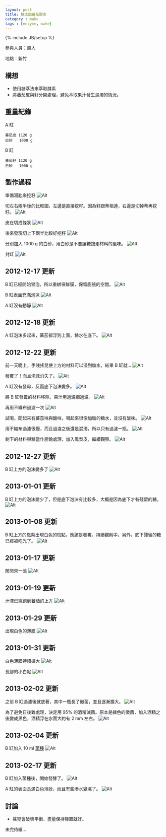 ```yaml
---
layout: post
title: 桃太郎蕃茄酵素
category : make
tags : [enzyme, make]
---
```

{% include JB/setup %}

參與人員：超人

地點：新竹

## 構想

* 使用糖萃法來萃取酵素
* 將蕃茄皮與籽分開處理，避免萃取果汁發生混濁的情況。

## 重量紀錄

A 缸

    蕃茄皮 1120 g
    白砂   1000 g

B 缸

    蕃茄籽 1120 g
    白砂   1000 g

## 製作過程

準備湯匙來挖籽
![Alt](/img/make/2012-12-16/IMG_20121216_214001.jpg)

切左右兩半後的比較圖，左邊是直接挖籽。因為籽跟蒂相連，右邊是切掉蒂再挖籽。
![Alt](/img/make/2012-12-16/IMG_20121216_214302.jpg)

皮在切成條狀
![Alt](/img/make/2012-12-16/IMG_20121216_214825.jpg)

後來發現切上下兩半比較好挖籽
![Alt](/img/make/2012-12-16/IMG_20121216_215752.jpg)

分別加入 1000 g 的白砂，用白砂是不要讓糖搶走材料的風味。
![Alt](/img/make/2012-12-16/IMG_20121216_222436.jpg)

封缸
![Alt](/img/make/2012-12-16/IMG_20121216_222909.jpg)

## 2012-12-17 更新

B 缸已經開始冒泡，所以重綁保鮮膜，保留膨脹的空間。
![Alt](/img/make/2012-12-16/IMG_20121217_001143.jpg)

B 缸表面充滿泡沫
![Alt](/img/make/2012-12-16/IMG_20121217_084454.jpg)

A 缸沒有動靜
![Alt](/img/make/2012-12-16/IMG_20121217_124612.jpg)

## 2012-12-18 更新

A 缸泡沫多起來，蕃茄都浮到上面，糖水在底下。
![Alt](/img/make/2012-12-16/IMG_20121218_232148.jpg)

## 2012-12-22 更新

前一天晚上，手賤搖晃使上方的材料可以浸到糖水，結果 B 缸就...
![Alt](/img/make/2012-12-16/IMG_20121222_135050.jpg)

發霉了！而且泡沫消失了。
![Alt](/img/make/2012-12-16/IMG_20121222_233811.jpg)

A 缸沒有發霉，反而底下泡沫變多。
![Alt](/img/make/2012-12-16/IMG_20121222_233841.jpg)

將 B 缸發霉的材料移除，果汁用過濾網過濾。
![Alt](/img/make/2012-12-16/IMG_20121222_235130.jpg)

再用不織布過濾一次
![Alt](/img/make/2012-12-16/IMG_20121222_235138.jpg)

試喝，聞起來有蕃茄味與酸味，喝起來很像加糖的糖水，並沒有酸味。
![Alt](/img/make/2012-12-16/IMG_20121223_000806.jpg)

用不織布過濾很慢，而且過濾之後還是混濁，所以只有過濾一瓶。
![Alt](/img/make/2012-12-16/IMG_20121223_002702.jpg)

剩下的材料與糖當作廚餘處理，加入鳳梨皮，繼續觀察。
![Alt](/img/make/2012-12-16/IMG_20121223_002907.jpg)

## 2012-12-27 更新

B 缸上方的泡沫變多了
![Alt](/img/make/2012-12-16/IMG_20121227_185855.jpg)

## 2013-01-01 更新

B 缸上方的泡沫變少了，但是底下泡沫有比較多，大概是因為底下才有殘留的糖。
![Alt](/img/make/2012-12-16/IMG_20130101_000220.jpg)

## 2013-01-08 更新

B 缸上方的鳳梨出現白色的斑點，應該是發霉，持續觀察中。另外，底下殘留的糖已經被吃光了。
![Alt](/img/make/2012-12-16/IMG_20130108_234831.jpg)

## 2013-01-17 更新

閒閒來一張
![Alt](/img/make/2012-12-16/IMG_20130117_222116.jpg)

## 2013-01-19 更新

汁液已經跑到蕃茄的上方
![Alt](/img/make/2012-12-16/IMG_20130119_105341.jpg)

## 2013-01-29 更新

出現白色的薄膜
![Alt](/img/make/2012-12-16/IMG_20130129_171443.jpg)

## 2013-01-31 更新

白色薄膜持續擴大
![Alt](/img/make/2012-12-16/IMG_20130131_232802.jpg)

長腳的小白點
![Alt](/img/make/2012-12-16/IMG_20130131_232851.jpg)

## 2013-02-02 更新

之前 B 缸過濾後就放著，其中一瓶長了黴菌，並且逐漸擴大。
![Alt](/img/make/2012-12-16/IMG_20130202_171400.jpg)

為了避免日後難處理，決定用 95% 的酒精滅菌。原本是綠色的黴菌，加入酒精之後變成黑色，酒精浮在水面大約有 2 mm 左右。
![Alt](/img/make/2012-12-16/IMG_20130202_184229.jpg)

## 2013-02-04 更新

B 缸加入 10 ml [菌種](/make/2012/12/29/clone)
![Alt](/img/make/2012-12-16/IMG_20130204_234808.jpg)

## 2013-02-17 更新

B 缸加入菌種後，開始發酵了。
![Alt](/img/make/2012-12-16/IMG_20130217_205602.jpg)

A 缸的表面長滿白色薄膜，而且有些滲水變濕了。
![Alt](/img/make/2012-12-16/IMG_20130217_205830.jpg)

## 討論

* 搖晃會破壞平衡，盡量保持靜置就好。

未完待續...

